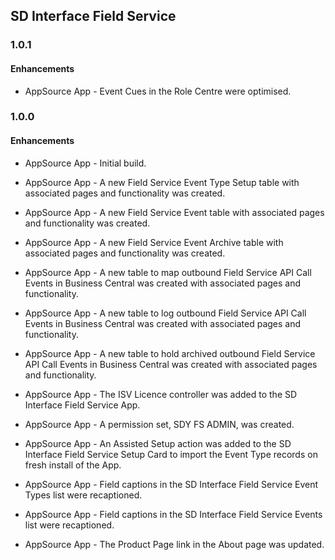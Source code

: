 ## SD Interface Field Service

### 1.0.1

#### Enhancements

- AppSource App - Event Cues in the Role Centre were optimised.

### 1.0.0

#### Enhancements

- AppSource App - Initial build.

- AppSource App - A new Field Service Event Type Setup table with associated pages and functionality was created.

- AppSource App - A new Field Service Event table with associated pages and functionality was created.

- AppSource App - A new Field Service Event Archive table with associated pages and functionality was created.

- AppSource App - A new table to map outbound Field Service API Call Events in Business Central was created with associated pages and functionality. 

- AppSource App - A new table to log outbound Field Service API Call Events in Business Central was created with associated pages and functionality.

- AppSource App - A new table to hold archived outbound Field Service API Call Events in Business Central was created with associated pages and functionality.

- AppSource App - The ISV Licence controller was added to the SD Interface Field Service App.

- AppSource App - A permission set, SDY FS ADMIN, was created.

- AppSource App - An Assisted Setup action was added to the SD Interface Field Service Setup Card to import the Event Type records on fresh install of the App.

- AppSource App - Field captions in the SD Interface Field Service Event Types list were recaptioned.

- AppSource App - Field captions in the SD Interface Field Service Events list were recaptioned.

- AppSource App - The Product Page link in the About page was updated.
